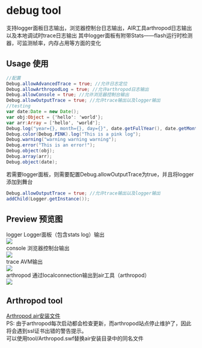 # debug tool
支持logger面板日志输出，浏览器控制台日志输出，AIR工具arthropod日志输出以及本地调试时trace日志输出
其中logger面板有附带Stats——flash运行时检测器，可监测帧率，内存占用等方面的变化

## Usage 使用
```actionscript
//配置  
Debug.allowAdvancedTrace = true; //允许日志定位  
Debug.allowArthropodLog = true; //允许arthropod日志输出  
Debug.allowConsole = true; //允许浏览器控制台输出  
Debug.allowOutputTrace = true; //允许trace输出以及logger输出  
//testing  
var date:Date = new Date();  
var obj:Object = {'hello': 'world'};  
var arr:Array = ['hello', 'world'];  
Debug.log("year={}, month={}, day={}", date.getFullYear(), date.getMonth() + 1, date.getDate());  
Debug.color(Debug.PINK).log("This is a pink log");  
Debug.warning("warning warning warning");  
Debug.error("This is an error!");  
Debug.object(obj);  
Debug.array(arr);  
Debug.object(date);  
```
若需要logger面板，则需要配置Debug.allowOutputTrace为true，并且将logger添加到舞台
```actionscript
Debug.allowOutputTrace = true; //允许trace输出以及logger输出
addChild(Logger.getInstance());
```

## Preview 预览图
logger Logger面板（包含stats log）输出  
![](https://raw.githubusercontent.com/ascollection/debug/master/bin/preview/logger.jpg)  
console 浏览器控制台输出  
![](https://raw.githubusercontent.com/ascollection/debug/master/bin/preview/console.jpg)  
trace AVM输出  
![](https://raw.githubusercontent.com/ascollection/debug/master/bin/preview/trace.jpg)  
arthropod 通过localconnection输出到air工具（arthropod）  
![](https://raw.githubusercontent.com/ascollection/debug/master/bin/preview/arthropod.jpg)  

## Arthropod tool
[Arthropod air安装文件](https://github.com/ascollection/debug/tree/master/tool)  
PS: 由于arthropod每次启动都会检查更新，而arthropod站点停止维护了，因此将会遇到ssl证书出错的警告提示。  
可以使用tool/Arthropod.swf替换air安装目录中的同名文件